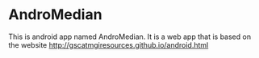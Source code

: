 AndroMedian
===========

This is android app named AndroMedian. It is a web app that is based on the website http://gscatmgiresources.github.io/android.html
